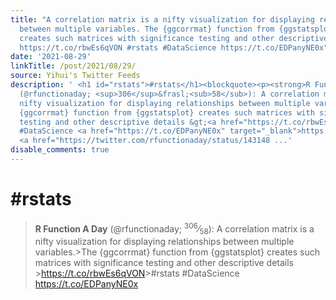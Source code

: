 ```yaml
---
title: "A correlation matrix is a nifty visualization for displaying relationships
  between multiple variables. The {ggcorrmat} function from {ggstatsplot} \U0001F4E6
  creates such matrices with significance testing and other descriptive details ↔️
  https://t.co/rbwEs6qVON #rstats #DataScience https://t.co/EDPanyNE0x"
date: '2021-08-29'
linkTitle: /post/2021/08/29/
source: Yihui's Twitter Feeds
description: ' <h1 id="rstats">#rstats</h1><blockquote><p><strong>R Function A Day</strong>
  (@rfunctionaday; <sup>306</sup>&frasl;<sub>58</sub>): A correlation matrix is a
  nifty visualization for displaying relationships between multiple variables.&gt;The
  {ggcorrmat} function from {ggstatsplot} creates such matrices with significance
  testing and other descriptive details &gt;<a href="https://t.co/rbwEs6qVON" target="_blank">https://t.co/rbwEs6qVON</a>&gt;#rstats
  #DataScience <a href="https://t.co/EDPanyNE0x" target="_blank">https://t.co/EDPanyNE0x</a>
  <a href="https://twitter.com/rfunctionaday/status/143148 ...'
disable_comments: true
---
```

 <h1 id="rstats">#rstats</h1><blockquote><p><strong>R Function A Day</strong> (@rfunctionaday; <sup>306</sup>&frasl;<sub>58</sub>): A correlation matrix is a nifty visualization for displaying relationships between multiple variables.&gt;The {ggcorrmat} function from {ggstatsplot} creates such matrices with significance testing and other descriptive details &gt;<a href="https://t.co/rbwEs6qVON" target="_blank">https://t.co/rbwEs6qVON</a>&gt;#rstats #DataScience <a href="https://t.co/EDPanyNE0x" target="_blank">https://t.co/EDPanyNE0x</a> <a href="https://twitter.com/rfunctionaday/status/143148 ...